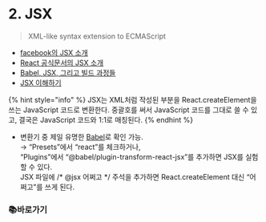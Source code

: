# 2. JSX

>XML-like syntax extension to ECMAScript

- [facebook의 JSX 소개](https://facebook.github.io/jsx/)
- [React 공식문서의 JSX 소개](https://ko.reactjs.org/docs/introducing-jsx.html)
- [Babel, JSX, 그리고 빌드 과정들](https://ko.reactjs.org/docs/faq-build.html)
- [JSX 이해하기](https://ko.reactjs.org/docs/jsx-in-depth.html)

{% hint style="info" %}
JSX는 XML처럼 작성된 부분을 React.createElement을 쓰는 JavaScript 코드로 변환한다.
중괄호를 써서 JavaScript 코드를 그대로 쓸 수 있고, 결국은 JavaScript 코드와 1:1로 매칭된다.
{% endhint %}

- 변환기 중 제일 유명한 [Babel](https://babeljs.io/repl)로 확인 가능.\
    → “Presets”에서 “react”를 체크하거나,</br>
    “Plugins”에서 “@babel/plugin-transform-react-jsx”를 추가하면 JSX를 실험할 수 있다.</br>
    JSX 파일에 /* @jsx 어쩌고 */ 주석을 추가하면 React.createElement 대신 “어쩌고”를 쓰게 된다.

### 📚바로가기
